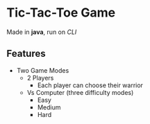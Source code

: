 # Tic-Tac-Toe Game

Made in **java**, run on _CLI_

## Features

- Two Game Modes
    - 2 Players
        - Each player can choose their warrior
    - Vs Computer (three difficulty modes)
        - Easy
        - Medium
        - Hard